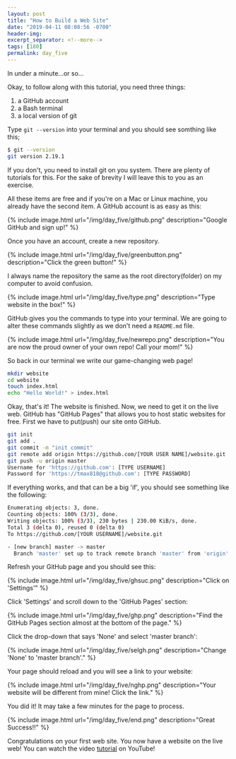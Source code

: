 ```yaml
---
layout: post
title: "How to Build a Web Site"
date: "2019-04-11 08:08:56 -0700"
header-img:
excerpt_separator: <!--more-->
tags: [180]
permalink: day_five
---
```


In under a minute...or so...<!--more-->

Okay, to follow along with this tutorial, you need three things:

1. a GitHub account
2. a Bash terminal
3. a local version of git

Type `git --version` into your terminal and you should see somthing like this;

```Bash
$ git --version
git version 2.19.1
```

If you don't, you need to install git on you system. There are plenty of tutorials for this. For the sake of brevity I will leave this to you as an exercise.

All these items are free and if you're on a Mac or Linux machine, you already have the second item. A GitHub account is as easy as this:

{% include image.html url="/img/day_five/github.png" description="Google GitHub and sign up!" %}

Once you have an account, create a new repository.

{% include image.html url="/img/day_five/greenbutton.png" description="Click the green button!" %}

I always name the repository the same as the root directory(folder) on my computer to avoid confusion.

{% include image.html url="/img/day_five/type.png" description="Type website in the box!" %}

GitHub gives you the commands to type into your terminal. We are going to alter these commands slightly as we don't need a `README.md` file.

{% include image.html url="/img/day_five/newrepo.png" description="You are now the proud owner of your own repo! Call your mom!" %}

So back in our terminal we write our game-changing web page!

```Bash
mkdir website
cd website
touch index.html
echo "Hello World!" > index.html
```

Okay, that's it! The website is finished. Now, we need to get it on the live web. GitHub has "GitHub Pages" that allows you to host static websites for free. First we have to put(push) our site onto GitHub.

```Bash
git init
git add .
git commit -m "init commit"
git remote add origin https://github.com/[YOUR USER NAME]/website.git
git push -u origin master
Username for 'https://github.com': [TYPE USERNAME]
Password for 'https://tmax818@github.com': [TYPE PASSWORD]
```

If everything works, and that can be a big 'if', you should see something like the following:

```Bash
Enumerating objects: 3, done.
Counting objects: 100% (3/3), done.
Writing objects: 100% (3/3), 230 bytes | 230.00 KiB/s, done.
Total 3 (delta 0), reused 0 (delta 0)
To https://github.com/[YOUR USERNAME]/website.git

- [new branch] master -> master
  Branch 'master' set up to track remote branch 'master' from 'origin'.

```

Refresh your GitHub page and you should see this:

{% include image.html url="/img/day_five/ghsuc.png" description="Click on 'Settings'" %}

Click 'Settings' and scroll down to the 'GitHub Pages' section:

{% include image.html url="/img/day_five/ghp.png" description="Find the GitHub Pages section almost at the bottom of the page." %}

Click the drop-down that says 'None' and select 'master branch':

{% include image.html url="/img/day_five/selgh.png" description="Change 'None' to 'master branch'." %}

Your page should reload and you will see a link to your website:

{% include image.html url="/img/day_five/nghp.png" description="Your website will be different from mine! Click the link." %}

You did it! It may take a few minutes for the page to process.

{% include image.html url="/img/day_five/end.png" description="Great Success!!" %}

Congratulations on your first web site. You now have a website on the live web! You can watch the video [tutorial](https://youtu.be/WrIKvc8_x1o) on YouTube!
